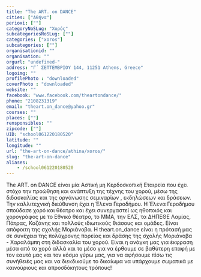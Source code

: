```yaml
---
title: "The ART. on DANCE"
cities: ["Αθήνα"]
perioxi: [""]
categoryNoSLug: "Χορός"
subcategoriesNoSLug: [""]
categories: ["xoros"]
subcategories: [""]
organisationid: ""
organisation: ""
orgurl: "undefined-"
address: "Γ΄ ΣΕΠΤΕΜΒΡΙΟΥ 144, 11251 Athens, Greece"
logoimg: ""
profilePhoto : "downloaded"
coverPhoto : "downloaded"
website: ""
facebook: "www.facebook.com/theartondance/"
phone: "2108231319"
email: "theart.on_dance@yahoo.gr"
courses: ""
places: [""]
rensponsibles: ""
zipcode: [""]
UID: "school061220180520"
latitude: ""
longitude: ""
url: "the-art-on-dance/athina/xoros/"
slug: "the-art-on-dance"
aliases:
    - /school061220180520
---
```





The ART. on DANCE είναι μία Αστική μη Κερδοσκοπική Εταιρεία που έχει στόχο την προώθηση και ανάπτυξη της τέχνης του χορού, μέσω της διδασκαλίας και της οργάνωσης σεμιναρίων , εκδηλώσεων και δράσεων. Την καλλιτεχνική διεύθυνση έχει η Έλενα Γεροδήμου. Η Έλενα Γεροδήμου σπούδασε χορό και θέατρο και έχει συνεργαστεί ως ηθοποιός και χορογράφος με το Εθνικό θέατρο, το ΜΜΑ, την ΕΛΣ, τα ΔΗΠΕΘΕ Λαμίας, Πάτρας, Κοζάνης και πολλούς ιδιωτικούς θιάσους και ομάδες. Είναι απόφοιτη της σχολής Μοριάνοβα. Η theart.on_dance είναι η πρότασή μας σε συνέχεια της πολύχρονης πορείας και δράσης της σχολής Μοριάνοβα - Χαραλάμπη στη διδασκαλία του χορού. Είναι η ανάγκη μας για έκφραση μέσα από το χορό αλλά και το μέσο για να έρθουμε σε βαθύτερη επαφή με τον εαυτό μας και τον κόσμο γύρω μας, για να αφήσουμε πίσω τις συνήθειές μας και να διεκδικούμε το δικαίωμα να υπάρχουμε σωματικά με καινούριους και απροσδόκητους τρόπους!
